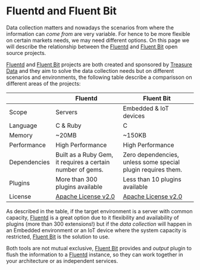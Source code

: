 # Fluentd and Fluent Bit

Data collection matters and nowadays the scenarios from where the information can _come from_ are very variable. For hence to be more flexible on certain markets needs, we may need different options. On this page we will describe the relationship between the [Fluentd](http://fluentd.org) and [Fluent Bit](http://fluentbit.io) open source projects.

[Fluentd](http://fluentd.org) and [Fluent Bit](http://fluentbit.io) projects are both created and sponsored by [Treasure Data](http://treasuredata.com) and they aim to solve the data collection needs but on different scenarios and environments, the following table describe a comparisson on different areas of the projects:

|                       | Fluentd               | Fluent Bit            |
|-----------------------|-----------------------|-----------------------|
| Scope                 | Servers               | Embedded & IoT devices|
| Language              | C & Ruby              | C                     |
| Memory                | ~20MB                 | ~150KB                |
| Performance           | High Performance      | High Performance      |
| Dependencies          | Built as a Ruby Gem, it requires a certain number of gems. | Zero dependencies, unless some special plugin requires them. |
| Plugins               | More than 300 plugins available | Less than 10 plugins available|
| License               | [Apache License v2.0](http://www.apache.org/licenses/LICENSE-2.0) | [Apache License v2.0](http://www.apache.org/licenses/LICENSE-2.0)|

As described in the table, if the target environment is a server with common capacity, [Fluentd](http://fluentd.org) is a great option due to it flexibility and availability of plugins (more than 300 extensions!) but if the _data collection_ will happen in an Embedded environment or an IoT device where the system capacity is restricted, [Fluent Bit](http://fluentbit.io) is the solution to use.

Both tools are not mutual exclusive, [Fluent Bit](http://fluentbit.io) provides and _output_ plugin to flush the information to a [Fluentd](http://fluentd.org) instance, so they can work together in your architecture or as independent services.
